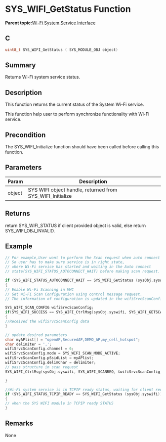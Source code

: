 # SYS\_WIFI\_GetStatus Function

**Parent topic:**[Wi-Fi System Service Interface](GUID-B9C73D51-5039-4573-A452-176603C18703.md)

## C

```c
uint8_t SYS_WIFI_GetStatus ( SYS_MODULE_OBJ object)
```

## Summary

Returns Wi-Fi system service status.

## Description

This function returns the current status of the System Wi-Fi service.

This function help user to perform synchronize functionality with Wi-Fi service.

## Precondition

The SYS\_WIFI\_Initialize function should have been called before calling this function.

## Parameters

|Param|Description|
|-----|-----------|
|object|SYS WIFI object handle, returned from SYS\_WIFI\_Initialize|

## Returns

return SYS\_WIFI\_STATUS if client provided object is valid, else return SYS\_WIFI\_OBJ\_INVALID.

## Example

```c
// For example,User want to perform the Scan request when auto connect is disabled.
// So user has to make sure service is in right state,
// where Wi-Fi service has started and waiting in the Auto connect
// state(SYS_WIFI_STATUS_AUTOCONNECT_WAIT) before making scan request.

if (SYS_WIFI_STATUS_AUTOCONNECT_WAIT == SYS_WIFI_GetStatus (sysObj.syswifi))
{
// Enable Wi-Fi Scanning in MHC
// Get Wi-Fi Scan Configuration using control message request.
// The information of configuration is updated in the wifiSrvcScanConfig.

SYS_WIFI_SCAN_CONFIG wifiSrvcScanConfig;
if(SYS_WIFI_SUCCESS == SYS_WIFI_CtrlMsg(sysObj.syswifi, SYS_WIFI_GETSCANCONFIG, &wifiSrvcScanConfig, sizeof(SYS_WIFI_SCAN_CONFIG)))
{
//Received the wifiSrvcScanConfig data
}

// update desired parameters
char myAPlist[] = "openAP,SecuredAP,DEMO_AP,my_cell_hotspot";
char delimiter = ',';
wifiSrvcScanConfig.channel = 6;
wifiSrvcScanConfig.mode = SYS_WIFI_SCAN_MODE_ACTIVE;
wifiSrvcScanConfig.pSsidList = myAPlist;
wifiSrvcScanConfig.delimChar = delimiter;
// pass structure in scan request
SYS_WIFI_CtrlMsg(sysObj.syswifi, SYS_WIFI_SCANREQ, &wifiSrvcScanConfig, sizeof(SYS_WIFI_SCAN_CONFIG));

}

//Wi-Fi system service is in TCPIP ready status, waiting for client request.
if (SYS_WIFI_STATUS_TCPIP_READY == SYS_WIFI_GetStatus (sysObj.syswifi))
{
// when the SYS WIFI module in TCPIP ready STATUS
}

```

## Remarks

None

